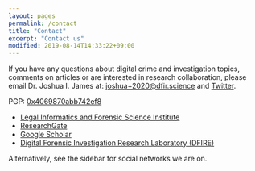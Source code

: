 ```yaml
---
layout: pages
permalink: /contact
title: "Contact"
excerpt: "Contact us"
modified: 2019-08-14T14:33:22+09:00
---
```


If you have any questions about digital crime and investigation topics, comments on articles or are interested in research collaboration, please email Dr. Joshua I. James at: [joshua+2020@dfir.science](joshua+2020@DFIR.Science) and [Twitter](https://twitter.com/dfirscience).

PGP: [0x4069870abb742ef8](http://pgp.mit.edu/pks/lookup?op=get&search=0x4069870ABB742EF8)

* [Legal Informatics and Forensic Science Institute](https://lifs.hallym.ac.kr)
* [ResearchGate](https://www.researchgate.net/profile/Joshua_I_James)
* [Google Scholar](https://scholar.google.com/citations?&user=qDls2CDoIsoC)
* [Digital Forensic Investigation Research Laboratory (DFIRE)](http://digitalfire.ucd.ie)

Alternatively, see the sidebar for social networks we are on.
